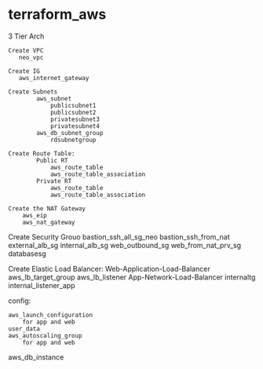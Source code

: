 ﻿# terraform_aws

 3 Tier Arch
 ```
Create VPC 
	neo_vpc
	
Create IG
	aws_internet_gateway
```
```
Create Subnets
		aws_subnet
			publicsubnet1
			publicsubnet2
			privatesubnet3
			privatesubnet4
		aws_db_subnet_group
			rdsubnetgroup
		
Create Route Table:
		Public RT
			aws_route_table
			aws_route_table_association
		Private RT
			aws_route_table
			aws_route_table_association
		
Create the NAT Gateway
	aws_eip
	aws_nat_gateway
```	
Create Security Grouo
	bastion_ssh_all_sg_neo
	bastion_ssh_from_nat
	external_alb_sg
	internal_alb_sg
	web_outbound_sg
	web_from_nat_prv_sg
	databasesg

Create Elastic Load Balancer: 
	Web-Application-Load-Balancer
	aws_lb_target_group
	aws_lb_listener	
	App-Network-Load-Balancer
	internaltg
	internal_listener_app

config: 

	aws_launch_configuration
		for app and web
	user_data
	aws_autoscaling_group
		for app and web
	
aws_db_instance
```
 
